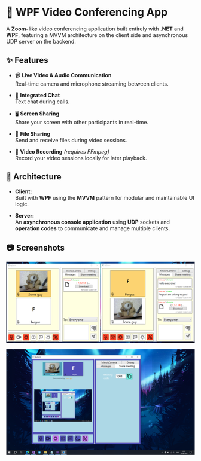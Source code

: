 # 🎥 WPF Video Conferencing App

A **Zoom-like** video conferencing application built entirely with **.NET** and **WPF**, featuring a MVVM architecture on the client side and asynchronous UDP server on the backend.

## ✨ Features

- 📹 **Live Video & Audio Communication**  
  Real-time camera and microphone streaming between clients.

- 💬 **Integrated Chat**  
  Text chat during calls.

- 🖥️ **Screen Sharing**  
  Share your screen with other participants in real-time.

- 📁 **File Sharing**  
  Send and receive files during video sessions.

- 📼 **Video Recording** *(requires FFmpeg)*  
  Record your video sessions locally for later playback.

## 🧠 Architecture

- **Client:**  
  Built with **WPF** using the **MVVM** pattern for modular and maintainable UI logic.

- **Server:**  
  An **asynchronous console application** using **UDP** sockets and **operation codes** to communicate and manage multiple clients.

## 📷 Screenshots

<p align="center">
  <img src="Screenshots/Screenshot_1.png" width="600" alt="Screen demonstration 1" />
  <br/>
</p>

<p align="center">
  <img src="Screenshots/Screenshot_2.png" width="600" alt="Screen demonstration 2" />
  <br/>
</p>